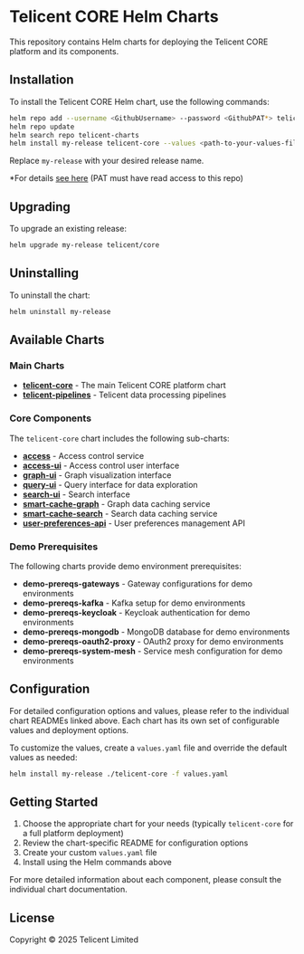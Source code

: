 # Telicent CORE Helm Charts

This repository contains Helm charts for deploying the Telicent CORE platform and its components.

## Installation

To install the Telicent CORE Helm chart, use the following commands:

```sh
helm repo add --username <GithubUsername> --password <GithubPAT*> telicent-core-charts 'https://raw.githubusercontent.com/Telicent-io/telicent-core-charts/gh-pages'
helm repo update
helm search repo telicent-charts
helm install my-release telicent-core --values <path-to-your-values-file.yaml>
```

Replace `my-release` with your desired release name.

\*For details [see here](https://docs.github.com/en/authentication/keeping-your-account-and-data-secure/managing-your-personal-access-tokens) (PAT must have read access to this repo)

## Upgrading

To upgrade an existing release:

```sh
helm upgrade my-release telicent/core
```

## Uninstalling

To uninstall the chart:

```sh
helm uninstall my-release
```

## Available Charts

### Main Charts

- **[telicent-core](./charts/telicent-core/README.md)** - The main Telicent CORE platform chart
- **[telicent-pipelines](./charts/telicent-pipelines/README.md)** - Telicent data processing pipelines

### Core Components

The `telicent-core` chart includes the following sub-charts:

- **[access](charts/telicent-core/charts/access/README.md)** - Access control service
- **[access-ui](./charts/telicent-core/charts/access-ui/README.md)** - Access control user interface
- **[graph-ui](./charts/telicent-core/charts/graph-ui/README.md)** - Graph visualization interface
- **[query-ui](./charts/telicent-core/charts/query-ui/README.md)** - Query interface for data exploration
- **[search-ui](./charts/telicent-core/charts/search-ui/README.md)** - Search interface
- **[smart-cache-graph](charts/telicent-core/charts/graph/README.md)** - Graph data caching service
- **[smart-cache-search](charts/telicent-core/charts/search/README.md)** - Search data caching service
- **[user-preferences-api](charts/telicent-core/charts/user-preferences/README.md)** - User preferences management API

### Demo Prerequisites

The following charts provide demo environment prerequisites:

- **demo-prereqs-gateways** - Gateway configurations for demo environments
- **demo-prereqs-kafka** - Kafka setup for demo environments
- **demo-prereqs-keycloak** - Keycloak authentication for demo environments
- **demo-prereqs-mongodb** - MongoDB database for demo environments
- **demo-prereqs-oauth2-proxy** - OAuth2 proxy for demo environments
- **demo-prereqs-system-mesh** - Service mesh configuration for demo environments

## Configuration

For detailed configuration options and values, please refer to the individual chart READMEs linked above. Each chart has its own set of configurable values and deployment options.

To customize the values, create a `values.yaml` file and override the default values as needed:

```bash
helm install my-release ./telicent-core -f values.yaml
```

## Getting Started

1. Choose the appropriate chart for your needs (typically `telicent-core` for a full platform deployment)
2. Review the chart-specific README for configuration options
3. Create your custom `values.yaml` file
4. Install using the Helm commands above

For more detailed information about each component, please consult the individual chart documentation.

## License

Copyright &copy; 2025 Telicent Limited
